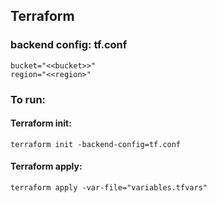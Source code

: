 ## Terraform

### backend config: tf.conf

```shell
bucket="<<bucket>>"
region="<<region>"
```

### To run:

#### Terraform init:
```shell
terraform init -backend-config=tf.conf
```

#### Terraform apply:
```shell
terraform apply -var-file="variables.tfvars"
```